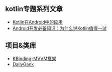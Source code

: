 kotlin专题系列文章
---

* [Kotlin在Android中的应用](http://qq157755587.github.io/2015/11/14/kotlin-in-android/)
* [Android开发必备知识：为什么说Kotlin值得一试](http://bugly.qq.com/bbs/forum.php?mod=viewthread&tid=624&fromuid=6)

## 项目&类库
* [KBinding-MVVM框架](https://github.com/BennyWang/KBinding)
* [DailyGank](https://github.com/zzhoujay/DailyGank)
